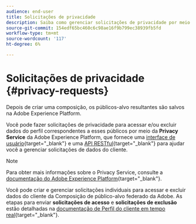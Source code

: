 ```yaml
---
audience: end-user
title: Solicitações de privacidade
description: Saiba como gerenciar solicitações de privacidade por meio do Privacy Service
source-git-commit: 154edf65bc460c6c98ae16f9b799ec38939fb5fd
workflow-type: tm+mt
source-wordcount: '117'
ht-degree: 6%

---
```


# Solicitações de privacidade {#privacy-requests}

Depois de criar uma composição, os públicos-alvo resultantes são salvos na Adobe Experience Platform.

Você pode fazer solicitações de privacidade para acessar e/ou excluir dados do perfil correspondentes a esses públicos por meio da **Privacy Service** da Adobe Experience Platform, que fornece uma [interface de usuário](https://experienceleague.adobe.com/docs/experience-platform/privacy/ui/user-guide.html?lang=pt-BR){target="_blank"} e uma [API RESTful](https://experienceleague.adobe.com/pt-br/docs/experience-platform/privacy/api/overview){target="_blank"} para ajudar você a gerenciar solicitações de dados do cliente.

<!--With Privacy Service, you can submit requests to access and delete personal customer data from Adobe Experience Cloud applications, facilitating automated compliance with legal and organizational privacy regulations.

Privacy requests can be created and managed from the **[!UICONTROL Requests]** menu.

![](assets/requests.png)-->

>[!NOTE]
>
>Para obter mais informações sobre o Privacy Service, consulte a [documentação do Adobe Experience Platform](https://experienceleague.adobe.com/docs/experience-platform/privacy/home.html?lang=pt-BR){target="_blank"}.

Você pode criar e gerenciar solicitações individuais para acessar e excluir dados do cliente da Composição de público-alvo federado da Adobe. As etapas para enviar **solicitações de acesso** e **solicitações de exclusão** estão detalhadas na [documentação de Perfil do cliente em tempo real](https://experienceleague.adobe.com/pt-br/docs/experience-platform/profile/privacy){target="_blank"}.

<!--## Manage individual data privacy requests {#data-privacy-requests}

You can submit individual requests to access and delete consumer data from Adobe Federated Audience Composition in two ways:

* Through the **Privacy Service UI**. [Learn more](https://experienceleague.adobe.com/docs/experience-platform/privacy/ui/user-guide.html?lang=pt-BR){target="_blank"}
* Through the **Privacy Service API**. [Learn more](https://experienceleague.adobe.com/pt-br/docs/experience-platform/privacy/api/overview){target="_blank"}

///More specific information on Privacy Service API [here](https://developer.adobe.com/experience-platform-apis/references/privacy-service/#_blank).

Privacy Service supports two types of requests: **data access** and **data deletion**.

For **access requests** and **delete requests**, specify the three following services from the UI:

* Profile (product code: "profileService" in the API)
* AEP Data Lake (product code: "aepDataLake" in the API)
* Identity (product code: "identity" in the API)

## Create Access and Delete requests

### Prerequisites

To make requests to Access and Delete data for Adobe Federated Audience Composition, you must have:

* an Adobe organization ID
* an Identity identifier of the person you want to act on and the corresponding namespace(s). For more information about identity namespaces Experience Platform, see the [identity namespace overview](https://experienceleague.adobe.com/pt-br/docs/experience-platform/identity/features/namespaces).

### Required field values for API requests

```json
"companyContexts":
    "namespace": imsOrgID
    "value": <Your Adobe Organization ID Value>

"users":
    "action": either access or delete

    "userIDs":
        "namespace": e.g. email, aaid, ecid, etc.
        "type": standard
        "value": <Data Subject's Identity Identifier>

"include":
    profileService (product code for Profile)
    aepDataLake (product code for AEP Data Lake)
    identity (product code for Identity)

"regulation":
    gdpr, ccpa, pdpa, lgpd_bra, or nzpa_nzl (which is the privacy regulation that applies to the request)
```


### GDPR Access request example

From the UI:

![](assets/accessrequest.png){width="60%" align="center"}

Through the API:

```json
// JSON Request
{
   "companyContexts":[
      {
         "namespace":"imsOrgID",
         "value":"745F37C35E4B776E0A49421B@AdobeOrg"
      }
   ],
   "users":[
      {
         "action":[
            "access"
         ],
         "userIDs":[
            {
               "namespace":"ecid",
               "value":"38400000-8cf0-11bd-b23e-10b96e40000d",
               "type":"standard"
            },
            {
               "namespace":"email",
               "value":"johndoe4@gmail.com",
               "type":"standard"
            }
         ]
      }
   ],
   "include":[
    "profileService", "aepDataLake", "identity"
   ],
   "regulation":"gdpr"
}
```

```json
// JSON Response
{
    "requestId": "17163122360480365RX-705",
    "totalRecords": 1,
    "jobs": [
        {
            "jobId": "e709b1f4-1796-11ef-b422-eddd0aebc40d",
            "customer": {
                "user": {
                    "key": "John Doe",
                    "action": [
                        "access"
                    ],
                    "userIDs": [
                        {
                            "namespace": "ecid",
                            "value": "38400000-8cf0-11bd-b23e-10b96e40000d",
                            "type": "standard",
                            "namespaceId": 4,
                            "isDeletedClientSide": false
                        },
                        {
                            "namespace": "email",
                            "value": "johndoe4@gmail.com",
                            "type": "standard",
                            "namespaceId": 6,
                            "isDeletedClientSide": false
                        }
                    ]
                }
            }
        }
    ]
}
```

### GDPR Delete request example

From the UI:

![](assets/deleterequest.png){width="60%" align="center"}

Through the API:

```json
// JSON Request
{
  "companyContexts": [
    {
      "namespace": "imsOrgID",
      "value": "745F37C35E4B776E0A49421B@AdobeOrg"
    }
  ],
  "users": [
    {
      "action": [
          "delete"
      ],
      "userIDs": [
        {
          "namespace": "ecid",
          "value": "38400000-8cf0-11bd-b23e-10b96e40000d",
          "type": "standard"
        },
                {
          "namespace": "email",
          "value": "johndoe4@gmail.com",
          "type": "standard"
        }
      ]
    }
  ],
  "include": [
    "profileService", "aepDataLake", "identity"
  ],
  "regulation": "gdpr"
}
```

```json
// JSON Response
{
    "requestId": "17163122360480365RX-705",
    "totalRecords": 1,
    "jobs": [
        {
            "jobId": "e709b1f4-1796-11ef-b422-eddd0aebc40d",
            "customer": {
                "user": {
                    "key": "John Doe",
                    "action": [
                        "delete"
                    ],
                    "userIDs": [
                        {
                            "namespace": "ecid",
                            "value": "38400000-8cf0-11bd-b23e-10b96e40000d",
                            "type": "standard",
                            "namespaceId": 4,
                            "isDeletedClientSide": false
                        },
                        {
                            "namespace": "email",
                            "value": "johndoe4@gmail.com",
                            "type": "standard",
                            "namespaceId": 6,
                            "isDeletedClientSide": false
                        }
                    ]
                }
            }
        }
    ]
}
```
-->